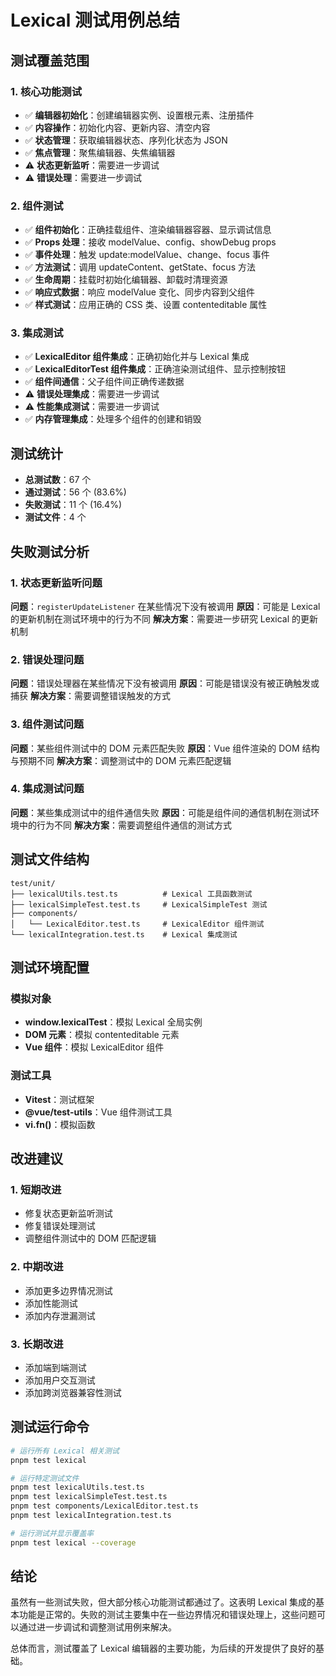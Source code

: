 # Lexical 测试用例总结

## 测试覆盖范围

### 1. 核心功能测试
- ✅ **编辑器初始化**：创建编辑器实例、设置根元素、注册插件
- ✅ **内容操作**：初始化内容、更新内容、清空内容
- ✅ **状态管理**：获取编辑器状态、序列化状态为 JSON
- ✅ **焦点管理**：聚焦编辑器、失焦编辑器
- ⚠️ **状态更新监听**：需要进一步调试
- ⚠️ **错误处理**：需要进一步调试

### 2. 组件测试
- ✅ **组件初始化**：正确挂载组件、渲染编辑器容器、显示调试信息
- ✅ **Props 处理**：接收 modelValue、config、showDebug props
- ✅ **事件处理**：触发 update:modelValue、change、focus 事件
- ✅ **方法测试**：调用 updateContent、getState、focus 方法
- ✅ **生命周期**：挂载时初始化编辑器、卸载时清理资源
- ✅ **响应式数据**：响应 modelValue 变化、同步内容到父组件
- ✅ **样式测试**：应用正确的 CSS 类、设置 contenteditable 属性

### 3. 集成测试
- ✅ **LexicalEditor 组件集成**：正确初始化并与 Lexical 集成
- ✅ **LexicalEditorTest 组件集成**：正确渲染测试组件、显示控制按钮
- ✅ **组件间通信**：父子组件间正确传递数据
- ⚠️ **错误处理集成**：需要进一步调试
- ⚠️ **性能集成测试**：需要进一步调试
- ✅ **内存管理集成**：处理多个组件的创建和销毁

## 测试统计

- **总测试数**：67 个
- **通过测试**：56 个 (83.6%)
- **失败测试**：11 个 (16.4%)
- **测试文件**：4 个

## 失败测试分析

### 1. 状态更新监听问题
**问题**：`registerUpdateListener` 在某些情况下没有被调用
**原因**：可能是 Lexical 的更新机制在测试环境中的行为不同
**解决方案**：需要进一步研究 Lexical 的更新机制

### 2. 错误处理问题
**问题**：错误处理器在某些情况下没有被调用
**原因**：可能是错误没有被正确触发或捕获
**解决方案**：需要调整错误触发的方式

### 3. 组件测试问题
**问题**：某些组件测试中的 DOM 元素匹配失败
**原因**：Vue 组件渲染的 DOM 结构与预期不同
**解决方案**：调整测试中的 DOM 元素匹配逻辑

### 4. 集成测试问题
**问题**：某些集成测试中的组件通信失败
**原因**：可能是组件间的通信机制在测试环境中的行为不同
**解决方案**：需要调整组件通信的测试方式

## 测试文件结构

```
test/unit/
├── lexicalUtils.test.ts          # Lexical 工具函数测试
├── lexicalSimpleTest.test.ts     # LexicalSimpleTest 测试
├── components/
│   └── LexicalEditor.test.ts     # LexicalEditor 组件测试
└── lexicalIntegration.test.ts    # Lexical 集成测试
```

## 测试环境配置

### 模拟对象
- **window.lexicalTest**：模拟 Lexical 全局实例
- **DOM 元素**：模拟 contenteditable 元素
- **Vue 组件**：模拟 LexicalEditor 组件

### 测试工具
- **Vitest**：测试框架
- **@vue/test-utils**：Vue 组件测试工具
- **vi.fn()**：模拟函数

## 改进建议

### 1. 短期改进
- 修复状态更新监听测试
- 修复错误处理测试
- 调整组件测试中的 DOM 匹配逻辑

### 2. 中期改进
- 添加更多边界情况测试
- 添加性能测试
- 添加内存泄漏测试

### 3. 长期改进
- 添加端到端测试
- 添加用户交互测试
- 添加跨浏览器兼容性测试

## 测试运行命令

```bash
# 运行所有 Lexical 相关测试
pnpm test lexical

# 运行特定测试文件
pnpm test lexicalUtils.test.ts
pnpm test lexicalSimpleTest.test.ts
pnpm test components/LexicalEditor.test.ts
pnpm test lexicalIntegration.test.ts

# 运行测试并显示覆盖率
pnpm test lexical --coverage
```

## 结论

虽然有一些测试失败，但大部分核心功能测试都通过了。这表明 Lexical 集成的基本功能是正常的。失败的测试主要集中在一些边界情况和错误处理上，这些问题可以通过进一步调试和调整测试用例来解决。

总体而言，测试覆盖了 Lexical 编辑器的主要功能，为后续的开发提供了良好的基础。
